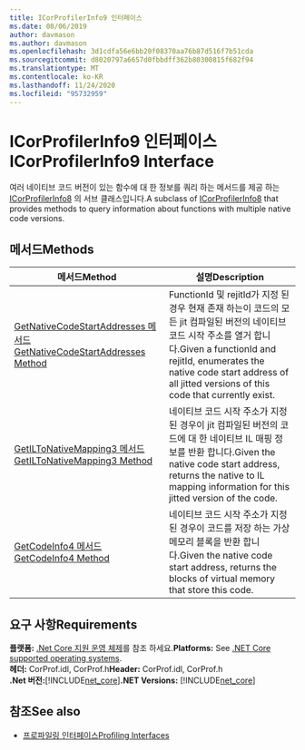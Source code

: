 ```yaml
---
title: ICorProfilerInfo9 인터페이스
ms.date: 08/06/2019
author: davmason
ms.author: davmason
ms.openlocfilehash: 3d1cdfa56e6bb20f08370aa76b87d516f7b51cda
ms.sourcegitcommit: d8020797a6657d0fbbdff362b80300815f682f94
ms.translationtype: MT
ms.contentlocale: ko-KR
ms.lasthandoff: 11/24/2020
ms.locfileid: "95732959"
---
```

# <a name="icorprofilerinfo9-interface"></a><span data-ttu-id="62299-102">ICorProfilerInfo9 인터페이스</span><span class="sxs-lookup"><span data-stu-id="62299-102">ICorProfilerInfo9 Interface</span></span>

<span data-ttu-id="62299-103">여러 네이티브 코드 버전이 있는 함수에 대 한 정보를 쿼리 하는 메서드를 제공 하는 [ICorProfilerInfo8](icorprofilerinfo8-interface.md) 의 서브 클래스입니다.</span><span class="sxs-lookup"><span data-stu-id="62299-103">A subclass of [ICorProfilerInfo8](icorprofilerinfo8-interface.md) that provides methods to query information about functions with multiple native code versions.</span></span>  

## <a name="methods"></a><span data-ttu-id="62299-104">메서드</span><span class="sxs-lookup"><span data-stu-id="62299-104">Methods</span></span>  

| <span data-ttu-id="62299-105">메서드</span><span class="sxs-lookup"><span data-stu-id="62299-105">Method</span></span>|<span data-ttu-id="62299-106">설명</span><span class="sxs-lookup"><span data-stu-id="62299-106">Description</span></span>|  
| ------------|-----------------|  
|[<span data-ttu-id="62299-107">GetNativeCodeStartAddresses 메서드</span><span class="sxs-lookup"><span data-stu-id="62299-107">GetNativeCodeStartAddresses Method</span></span>](icorprofilerinfo9-getnativecodestartaddresses-method.md)| <span data-ttu-id="62299-108">FunctionId 및 rejitId가 지정 된 경우 현재 존재 하는이 코드의 모든 jit 컴파일된 버전의 네이티브 코드 시작 주소를 열거 합니다.</span><span class="sxs-lookup"><span data-stu-id="62299-108">Given a functionId and rejitId, enumerates the native code start address of all jitted versions of this code that currently exist.</span></span> |
|[<span data-ttu-id="62299-109">GetILToNativeMapping3 메서드</span><span class="sxs-lookup"><span data-stu-id="62299-109">GetILToNativeMapping3 Method</span></span>](icorprofilerinfo9-getiltonativemapping3-method.md)| <span data-ttu-id="62299-110">네이티브 코드 시작 주소가 지정 된 경우이 jit 컴파일된 버전의 코드에 대 한 네이티브 IL 매핑 정보를 반환 합니다.</span><span class="sxs-lookup"><span data-stu-id="62299-110">Given the native code start address, returns the native to IL mapping information for this jitted version of the code.</span></span> |
|[<span data-ttu-id="62299-111">GetCodeInfo4 메서드</span><span class="sxs-lookup"><span data-stu-id="62299-111">GetCodeInfo4 Method</span></span>](icorprofilerinfo9-getcodeinfo4-method.md)| <span data-ttu-id="62299-112">네이티브 코드 시작 주소가 지정 된 경우이 코드를 저장 하는 가상 메모리 블록을 반환 합니다.</span><span class="sxs-lookup"><span data-stu-id="62299-112">Given the native code start address, returns the blocks of virtual memory that store this code.</span></span> |

## <a name="requirements"></a><span data-ttu-id="62299-113">요구 사항</span><span class="sxs-lookup"><span data-stu-id="62299-113">Requirements</span></span>  

<span data-ttu-id="62299-114">**플랫폼:** [.Net Core 지원 운영 체제](../../../core/install/windows.md?pivots=os-windows)를 참조 하세요.</span><span class="sxs-lookup"><span data-stu-id="62299-114">**Platforms:** See [.NET Core supported operating systems](../../../core/install/windows.md?pivots=os-windows).</span></span>  
<span data-ttu-id="62299-115">**헤더:** CorProf.idl, CorProf.h</span><span class="sxs-lookup"><span data-stu-id="62299-115">**Header:** CorProf.idl, CorProf.h</span></span>  
<span data-ttu-id="62299-116">**.Net 버전:**[!INCLUDE[net_core](../../../../includes/net-core-22-md.md)]</span><span class="sxs-lookup"><span data-stu-id="62299-116">**.NET Versions:** [!INCLUDE[net_core](../../../../includes/net-core-22-md.md)]</span></span>  

## <a name="see-also"></a><span data-ttu-id="62299-117">참조</span><span class="sxs-lookup"><span data-stu-id="62299-117">See also</span></span>

- [<span data-ttu-id="62299-118">프로파일링 인터페이스</span><span class="sxs-lookup"><span data-stu-id="62299-118">Profiling Interfaces</span></span>](profiling-interfaces.md)
